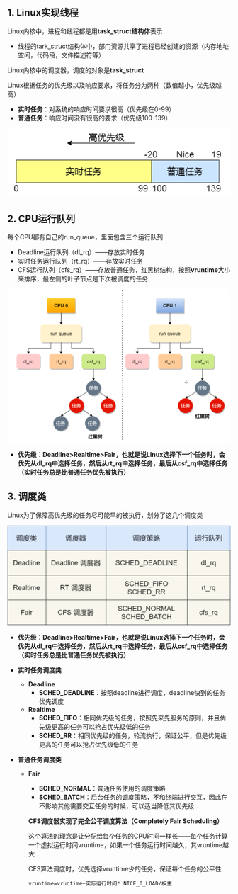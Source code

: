 ## 1. Linux实现线程

Linux内核中，进程和线程都是用**task_struct结构体**表示

* 线程的tark_struct结构体中，部门资源共享了进程已经创建的资源（内存地址空间，代码段，文件描述符等）

Linux内核中的调度器，调度的对象是**task_struct**

Linux根据任务的优先级以及响应要求，将任务分为两种（数值越小，优先级越高）

* **实时任务**：对系统的响应时间要求很高（优先级在0-99）
* **普通任务**：响应时间没有很高的要求（优先级100-139）

![8](../p/8.png)

## 2. CPU运行队列

每个CPU都有自己的run_queue，里面包含三个运行队列

* Deadline运行队列（dl_rq）——存放实时任务
* 实时任务运行队列（rt_rq）——存放实时任务
* CFS运行队列（cfs_rq）——存放普通任务，红黑树结构，按照**vruntime**大小来排序，最左侧的叶子节点是下次被调度的任务

![CPU运行队列](../p/CPU运行队列.png)

* **优先级：Deadline>Realtime>Fair，也就是说Linux选择下一个任务时，会优先从dl_rq中选择任务，然后从rt_rq中选择任务，最后从csf_rq中选择任务（实时任务总是比普通任务优先被执行）**

## 3. 调度类

Linux为了保障高优先级的任务尽可能早的被执行，划分了这几个调度类

![调度类](../p/调度类.png)

* **优先级：Deadline>Realtime>Fair，也就是说Linux选择下一个任务时，会优先从dl_rq中选择任务，然后从rt_rq中选择任务，最后从csf_rq中选择任务（实时任务总是比普通任务优先被执行）**

* **实时任务调度类**
  
  * **Deadline**
    * **SCHED_DEADLINE**：按照deadline进行调度，deadline快到的任务优先调度
  * **Realtime**
    * **SCHED_FIFO**：相同优先级的任务，按照先来先服务的原则，并且优先级更高的任务可以抢占优先级低的任务
    * **SCHED_RR**：相同优先级的任务，轮流执行，保证公平，但是优先级更高的任务可以抢占优先级低的任务

* **普通任务调度类**
  
  * **Fair**
    
    * **SCHED_NORMAL**：普通任务使用的调度策略
    * **SCHED_BATCH**：后台任务的调度策略，不和终端进行交互，因此在不影响其他需要交互任务的时候，可以适当降低其优先级
    
    **CFS调度器实现了完全公平调度算法（Completely Fair Scheduling）**
    
    这个算法的理念是让分配给每个任务的CPU时间一样长——每个任务计算一个虚拟运行时间vruntime，如果一个任务运行时间越久，其vruntime越大
    
    CFS算法调度时，优先选择vruntime少的任务，保证每个任务的公平性
    
    ```
    vruntime=vruntime+实际运行时间* NICE_0_LOAD/权重
    ```
